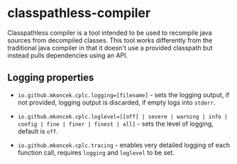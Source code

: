 # classpathless-compiler
Classpathless compiler is a tool intended to be used to recompile java sources
from decompiled classes. This tool works differently from the traditional java
compiler in that it doesn't use a provided classpath but instead pulls
dependencies using an API.

## Logging properties
* `io.github.mkoncek.cplc.logging=[filename]` - sets the logging output, if not
provided, logging output is discarded, if empty logs into `stderr`.

* `io.github.mkoncek.cplc.loglevel=[[off] | severe | warning | info | config | fine | finer | finest | all]` -
sets the level of logging, default is `off`.

* `io.github.mkoncek.cplc.tracing` - enables very detailed logging of each
function call, requires `logging` and `loglevel` to be set.
